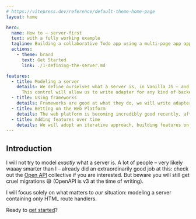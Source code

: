 ```yaml
---
# https://vitepress.dev/reference/default-theme-home-page
layout: home

hero:
  name: How to – server-first
  text: with a fully working example
  tagline: Building a collaborative Todo app using a multi-page app approach.
  actions:
    - theme: brand
      text: Get Started
      link: ./1-defining-the-server.md

features:
  - title: Modeling a server
    details: We define ourselves what a server is, in Vanilla JS – and TS.
      This control will allow us to write adapter for any kind of backend framework.
  - title: Using frameworks
    details: Frameworks are good at what they do, we will write adapters to pipe our server matching <em>our</em> definition into a framework adapter. Namely Express and h3.
  - title: Betting on the Web Platform
    details: The web platform is becoming incredibly good recently, after big updates in the EcmaScript world, now it’s HTML/CSS’s turn to gain a lot of features like CSS nesting, popover API and more.
  - title: Adding features over time
    details: We will adopt an iterative approach, building features on top of other features.
---
```


## Introduction

I will not try to model _exactly_ what a server is. A lot of people – very likely waaay smarter than I – already did an extraordinarily good job at this: check out the [Open API](https://swagger.io/docs/) collective if you are interested. But beware you will still get cruel migrations 😅 (OpenAPI is v3 at the time of writing).

I will focus solely on what matters to _our_ situation: modeling a server containing _only_ HTML route handlers.

Ready to [get started](./1-defining-the-server.html)?
